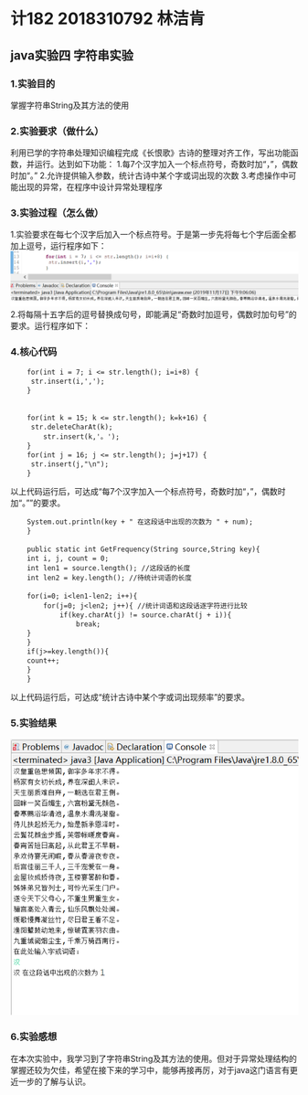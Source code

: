 # 计182 2018310792 林洁肯
## java实验四 字符串实验
### 1.实验目的
掌握字符串String及其方法的使用
### 2.实验要求（做什么）
利用已学的字符串处理知识编程完成《长恨歌》古诗的整理对齐工作，写出功能函数，并运行。达到如下功能：
1.每7个汉字加入一个标点符号，奇数时加“，”，偶数时加“。”
2.允许提供输入参数，统计古诗中某个字或词出现的次数
3.考虑操作中可能出现的异常，在程序中设计异常处理程序
### 3.实验过程（怎么做）
1.实验要求在每七个汉字后加入一个标点符号。于是第一步先将每七个字后面全都加上逗号，运行程序如下：
![images](https://github.com/Linjieken/java-4/blob/master/images/微信截图_20191117211200.png)
2.将每隔十五字后的逗号替换成句号，即能满足“奇数时加逗号，偶数时加句号”的要求。运行程序如下：
### 4.核心代码	
        for(int i = 7; i <= str.length(); i=i+8) {
         str.insert(i,',');
        }
        
        
        for(int k = 15; k <= str.length(); k=k+16) {
         str.deleteCharAt(k);
            str.insert(k,'。');
        }
        for(int j = 16; j <= str.length(); j=j+17) {
         str.insert(j,"\n");
        }
以上代码运行后，可达成“每7个汉字加入一个标点符号，奇数时加“，”，偶数时加“。””的要求。




        System.out.println(key + " 在这段话中出现的次数为 " + num);
        }

        public static int GetFrequency(String source,String key){
        int i, j, count = 0;
        int len1 = source.length(); //这段话的长度
        int len2 = key.length(); //待统计词语的长度

        for(i=0; i<len1-len2; i++){
            for(j=0; j<len2; j++){ //统计词语和这段话逐字符进行比较
        		if(key.charAt(j) != source.charAt(j + i)){
        			break;
        }
        }
        if(j>=key.length()){
        count++;
        }
        }
以上代码运行后，可达成“统计古诗中某个字或词出现频率”的要求。
### 5.实验结果
![images](https://github.com/Linjieken/java-4/blob/master/images/微信图片_20191117200925.png)

### 6.实验感想
在本次实验中，我学习到了字符串String及其方法的使用。但对于异常处理结构的掌握还较为欠佳，希望在接下来的学习中，能够再接再厉，对于java这门语言有更近一步的了解与认识。
